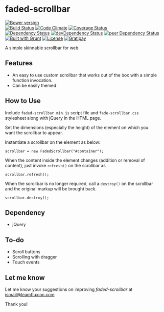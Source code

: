 # faded-scrollbar

[![Bower version](https://badge.fury.io/bo/faded-scrollbar.svg)](https://badge.fury.io/bo/faded-scrollbar)  
[![Build Status](https://travis-ci.org/myTerminal/faded-scrollbar.svg?branch=master)](https://travis-ci.org/myTerminal/faded-scrollbar)
[![Code Climate](https://codeclimate.com/github/myTerminal/faded-scrollbar.png)](https://codeclimate.com/github/myTerminal/faded-scrollbar)
[![Coverage Status](https://img.shields.io/coveralls/myTerminal/faded-scrollbar.svg)](https://coveralls.io/r/myTerminal/faded-scrollbar?branch=master)  
[![Dependency Status](https://david-dm.org/myTerminal/faded-scrollbar.svg)](https://david-dm.org/myTerminal/faded-scrollbar)
[![devDependency Status](https://david-dm.org/myTerminal/faded-scrollbar/dev-status.svg)](https://david-dm.org/myTerminal/faded-scrollbar#info=devDependencies)
[![peer Dependency Status](https://david-dm.org/myTerminal/faded-scrollbar/peer-status.svg)](https://david-dm.org/myTerminal/faded-scrollbar#info=peerDependencies)  
[![Built with Grunt](https://cdn.gruntjs.com/builtwith.png)](http://gruntjs.com/)
[![License](https://img.shields.io/badge/LICENSE-GPL%20v3.0-blue.svg)](https://www.gnu.org/licenses/gpl.html)
[![Gratipay](http://img.shields.io/gratipay/myTerminal.svg)](https://gratipay.com/myTerminal)

A simple skinnable scrollbar for web

## Features

* An easy to use custom scrollbar that works out of the box with a simple function invocation.
* Can be easily themed

## How to Use

Include `faded-scrollbar.min.js` script file and `fade-scrollbar.css` stylesheet along with jQuery in the HTML page.

Set the dimensions (especially the height) of the element on which you want the scrollbar to appear.

Instantiate a scrollbar on the element as below:

    scrollbar = new FadedScrollbar("#container");

When the content inside the element changes (addition or removal of content), just invoke `refresh()` on the scrollbar as

    scrollbar.refresh();

When the scrollbar is no longer required, call a `destroy()` on the scrollbar and the original markup will be brought back.

    scrollbar.destroy();

## Dependency

* jQuery

## To-do

* Scroll buttons
* Scrolling with dragger
* Touch events

## Let me know

Let me know your suggestions on improving *faded-scrollbar* at ismail@teamfluxion.com

Thank you!

